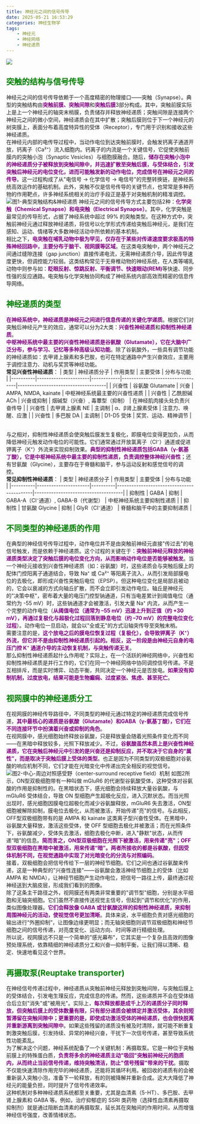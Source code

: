```yaml
---
title: 神经元之间的信号传导
date: 2025-05-21 16:53:29
categories: 神经生物学
tags:
    - 神经元
    - 神经网络
    - 神经递质
---
```

![](https://github.com/gaoxianglong/blog/blob/master/imgs/%E6%88%AA%E5%B1%8F2025-05-21%2017.03.52.png?raw=true)
## <span style="color:green">突触的结构与信号传导</span>
神经元之间的信号传导依赖于一个高度精密的物理接口——突触（Synapse）。典型的突触结构由<span style="color:purple">**突触前膜、突触间隙**</span>和<span style="color:purple">**突触后膜**</span>3部分构成。其中，突触前膜实际上是上一个神经元的轴突末梢膜，负责储存并释放神经递质；突触间隙是连接两个神经元之间的微小空间，神经递质会在其中扩散；突触后膜则位于下一个神经元的树突膜上，表面分布着高度特异性的受体（Receptor），专门用于识别和接收这些神经递质。<br>
在神经元内部的电传导过程中，当动作电位到达突触前膜时，会触发钙离子通道开放，钙离子（Ca²⁺）流入细胞内。钙离子的内流是一个关键信号，它促使突触前膜内的突触小泡（Synaptic Vesicles）与细胞膜融合。随后，<span style="color:purple">**储存在突触小泡中的神经递质分子被释放到突触间隙中，并迅速扩散至突触后膜，与受体结合，引发突触后神经元的电位变化，进而可能触发新的动作电位，完成信号在神经元之间的传导**</span>。这一过程构成了从"电信号 → 化学信号 → 电信号"的完整转换链，是神经系统高效运作的基础机制。此外，突触不仅是信号传导的关键节点，也常常是多种药物的作用靶点，许多神经系统相关的治疗手段正是基于对突触机制的精准调控。
![图1-典型突触结构&神经递质](https://github.com/gaoxianglong/blog/blob/master/imgs/%E6%88%AA%E5%B1%8F2025-05-21%2016.51.13.png?raw=true)
神经元之间的信号传导方式主要包括2种：<span style="color:purple">**化学突触（Chemical Synapse）和电突触（Electrical Synapse）**</span>。其中，化学突触是最常见的传导形式，占据了神经系统中超过 99% 的突触类型。在这种方式中，突触前神经元通过释放神经递质，将信号以化学形式传递给突触后神经元，是我们在感知、运动、情绪等大多数神经活动中所依赖的基本机制。<br>
相比之下，<span style="color:purple">**电突触在哺乳动物中极为罕见，仅存在于某些对传递速度要求极高的特殊神经回路中，主要分布于脑干、视网膜等区域**</span>。在这类电突触中，两个神经元之间通过缝隙连接（gap junction）直接传递电流，无需神经递质介导，因此传导速度更快，但调控能力较弱。这类结构常见于无脊椎动物的神经系统，在人类等哺乳动物中则参与如：<span style="color:purple">**眨眼反射、惊跳反射、平衡调节、快速眼动(REM)**</span>等快速、同步性强的反应通路。电突触与化学突触协同构成了神经系统内部高效而精密的信息传导网络。
## <span style="color:green">神经递质的类型</span>
<span style="color:purple">**在神经系统中，神经递质是神经元之间进行信息传递的关键化学递质**</span>。根据它们对突触后神经元产生的效应，通常可以分为2大类：<span style="color:purple">**兴奋性神经递质**</span>和<span style="color:purple">**抑制性神经递质**</span>。<br>
<span style="color:purple">**中枢神经系统中最主要的兴奋性神经递质是谷氨酸（Glutamate），它在大脑中广泛分布，参与学习、记忆等多种高级认知功能**</span>。除了谷氨酸外，一些具有调节功能的神经递质如：去甲肾上腺素和多巴胺，也可在特定通路中产生兴奋效应，主要用于调控注意力、动机与奖赏等神经功能。<br>
**常见兴奋性神经递质**：
| 类型     | 神经递质分子         | 作用类型   | 主要受体                         | 分布与功能                          |
|----------|----------------------|------------|----------------------------------|-------------------------------------|
| 兴奋性   | 谷氨酸 Glutamate     | 兴奋        | AMPA, NMDA, kainate              | 中枢神经系统最主要的兴奋性递质     |
| 兴奋性   | 乙酰胆碱 ACh         | 兴奋或抑制  | 烟碱型（兴奋）, 毒蕈型（抑制）     | 在神经肌肉接头处负责兴奋传导       |
| 兴奋性   | 去甲肾上腺素 NE      | 主调制      | α、β肾上腺素受体                 | 注意力、唤醒、应激                  |
| 兴奋性   | 多巴胺 DA            | 主调制      | D1-D5 受体                        | 奖赏、运动、精神调节               |

<br>与之相对，抑制性神经递质会使突触后膜发生复极化，即膜电位变得更加负，从而降低神经元触发动作电位的可能性。它们通常通过开放氯离子（Cl⁻）通道或促进钾离子（K⁺）外流来实现抑制效果。<span style="color:purple">**典型的抑制性神经递质包括GABA（γ-氨基丁酸），它是中枢神经系统中最主要的抑制性递质，负责调控整体神经兴奋性**</span>；还有甘氨酸（Glycine），主要存在于脊髓和脑干，参与运动反射和感觉信号的调控。<br>
**常见抑制性神经递质**：
| 类型     | 神经递质分子         | 作用类型 | 主要受体                                  | 分布与功能                          |
|----------|----------------------|----------|-------------------------------------------|-------------------------------------|
| 抑制性   | GABA                 | 抑制     | GABA-A（Cl⁻通道）, GABA-B（代谢型）        | 中枢神经系统主要抑制性递质          |
| 抑制性   | 甘氨酸 Glycine       | 抑制     | GlyR（Cl⁻通道）                            | 脊髓和脑干中的主要抑制递质          |
## <span style="color:green">不同类型的神经递质的作用</span>
在典型的神经信号传导过程中，动作电位并不是由突触前神经元直接"传过去"的电信号触发，而是依赖于神经递质。这个过程的关键在于：<span style="color:purple">**突触前神经元释放的神经递质类型决定了突触后膜的电位变化方向，从而影响动作电位是否能够被触发**</span>。当一个神经元接收到兴奋性神经递质（如：谷氨酸）时，这些递质会与突触后膜上的配体门控阳离子通道结合，导致 Na⁺ 或 Ca²⁺ 等阳离子流入，从而引发局部膜电位的去极化，即形成兴奋性突触后电位（EPSP）。但这种电位变化是局部且被动的，它会以衰减的方式向轴丘扩散，而不会立即引发动作电位。轴丘是神经元的"决策中枢"，密布着大量的电压门控型钠通道，只有当电差累计到阈值电位（通常约为 -55 mV）时，这些钠通道才会被激活，引发大量 Na⁺ 内流，从而产生一个完整的动作电位（<span style="color:purple">**从阈值电位（通常为 –55 mV）迅速上升到正值（约 +30 mV），再通过复极化与超极化过程回落到静息电位（约 –70 mV）的完整电位变化过程**</span>）。动作电位一旦启动，就会以"全或无"的方式沿轴突传导至突触末梢。<br>
需要注意的是，<span style="color:purple">**这个放电之后的膜电位恢复过程（复极化），会导致钾离子（K⁺）外流，但它并不是由抑制性神经递质引起的。相反，这一阶段是由神经元自身的电压门控 K⁺ 通道介导的主动恢复机制，与突触传递无关**</span>。 <br>
那么抑制性神经递质起什么作用呢？实际上，在一个活跃的神经网络中，兴奋性和抑制性神经递质是并行工作的，它们在同一个神经网络中协同调控信号传递。不是互相排斥，而是实时博弈、动态平衡，共同决定一个神经元是否放电。<span style="color:purple">**如果没有抑制机制，过度放电，结果可能是生物癫痫、过度紧张、焦虑、甚至死亡**</span>。
## <span style="color:green">视网膜中的神经递质分工</span>
在视网膜的神经传导路径中，不同类型的神经元通过特定的神经递质完成信号传递，<span style="color:purple">**其中最核心的递质是谷氨酸（Glutamate）和GABA（γ-氨基丁酸），它们在不同连接环节中扮演着兴奋或抑制的角色**</span>。<br>
在视网膜中，感光细胞始终释放谷氨酸，只是释放量会随着光照条件变化而不同——在黑暗中释放较多，光照下释放减少。不过，<span style="color:purple">**谷氨酸虽然本质上是兴奋性神经递质，它在突触后神经元中引发的是兴奋还是抑制反应，并不取决于它自身的“属性”，而是取决于突触后膜上受体的类型**</span>。也正是因为不同类型的双极细胞对谷氨酸的响应机制不同，它们才能在光暗变化中传递出完全相反的视觉信号。
![图2-中心-周边对照感受野（center-surround receptive field）机制](https://github.com/gaoxianglong/blog/blob/master/imgs/640.jpeg?raw=true)
如图2所示，ON型双极细胞带有一种叫做 mGluR6 的代谢型谷氨酸受体，这种受体对谷氨酸的作用是抑制性的。在黑暗状态下，感光细胞会持续释放大量谷氨酸，与 mGluR6 受体结合，导致 ON 型细胞产生超极化反应，进入沉默状态。而当光照出现时，感光细胞因膜电位超极化而减少谷氨酸释放，mGluR6 失去激活，ON型细胞被解除抑制，膜电位去极化，从而被激活，开始传递"亮"的信号。与此相反，OFF型双极细胞带有的是 AMPA 和 kainate 这类离子型兴奋性受体。在黑暗中，谷氨酸大量释放，激活这些受体，使 OFF 型细胞去极化并被激活；而在光照条件下，谷氨酸减少，受体失去激活，细胞去极化中断，进入"静默"状态，从而传递“暗”的信息。<span style="color:purple">**简而言之，ON型双极细胞在光照下被激活，用来传递"亮"；OFF型双极细胞在黑暗中被激活，用来传递“暗”。两者所接收的都是谷氨酸，但因受体机制不同，在视觉通路中实现了对光暗变化的分流与对照编码**</span>。<br>
接着，双极细胞会把信号传给下一层的神经节细胞。它们之间也通过谷氨酸来传递，这是一种典型的"兴奋性连接"——谷氨酸会激活神经节细胞上的受体（比如 AMPA 和 NMDA），让神经节细胞产生动作电位，把信号一路往上传，最终通过视神经送到大脑皮层，形成我们看到的图像。<br>
除了这条主干路径之外，视网膜还有两类非常重要的"调节型"细胞，分别是水平细胞和无轴突细胞。它们虽然不直接传送视觉主信号，但起到"调节和优化"的作用，类似图像处理器。<span style="color:purple">**它们会释放像 GABA 或甘氨酸这样的抑制性神经递质，来抑制周围神经元的活动，使视觉信号更加清晰**</span>。具体来说，水平细胞负责对感光细胞的输出进行“外圈抑制”，让图像边缘更明显；而无轴突细胞则调节双极细胞和神经节细胞之间的信号传递，对亮度变化、运动方向、时间等进行精细处理。<br>
所以说，视网膜远不只是一个简单的"感光幕布"，它其实是一个复杂且高效的图像预处理系统，依靠精细的神经递质分工和兴奋—抑制平衡，让我们得以清晰、稳定、快速地看见这个世界。
## <span style="color:green">再摄取泵(Reuptake transporter)</span>
在神经信号传递过程中，神经递质从突触前神经元释放到突触间隙，与突触后膜上的受体结合，引发电生理反应，完成信息的传递。然而，这些递质并不会在受体结合后立刻"消失"或"被用光"。实际上，<span style="color:purple">**每次释放都是成千上万的递质分子同时释放，但突触后膜上的受体数量有限，只有部分递质会被绑定并激活受体，其余则短暂滞留在突触间隙中；更重要的是，即使成功激活受体的神经递质，也会很快脱离并重新游离到突触间隙中**</span>。如果这些残留的递质没有被及时清除，就可能不断重复刺激突触后膜，引发持续、异常的神经兴奋，干扰下一次信号传递，甚至导致系统性功能紊乱。<br>
为了解决这个问题，神经系统配备了一个关键机制：再摄取泵。它是一种位于突触前膜上的特殊蛋白质，<span style="color:purple">**负责将多余的神经递质主动"吸回"突触前神经元的胞质内，从而终止当前信号传递，维持突触清洁，防止"信号残留"带来的干扰**</span>。摄取不仅能快速清除作用完毕的神经递质，还能将其循环利用。被回收的递质有的会被重新装入突触小泡，准备下一轮释放，有的则被降解并重新合成。这大大降低了神经元的能量负担，同时提升了信号传递效率。<br>
这种机制对多种神经递质系统都至关重要，尤其是血清素（5-HT）、多巴胺、去甲肾上腺素和 GABA 等。例如，治疗抑郁症的 SSRI 类药物（选择性血清素再摄取抑制剂）就是通过阻断血清素的再摄取泵，延长其在突触间的作用时间，从而增强神经信号强度，改善情绪状态。